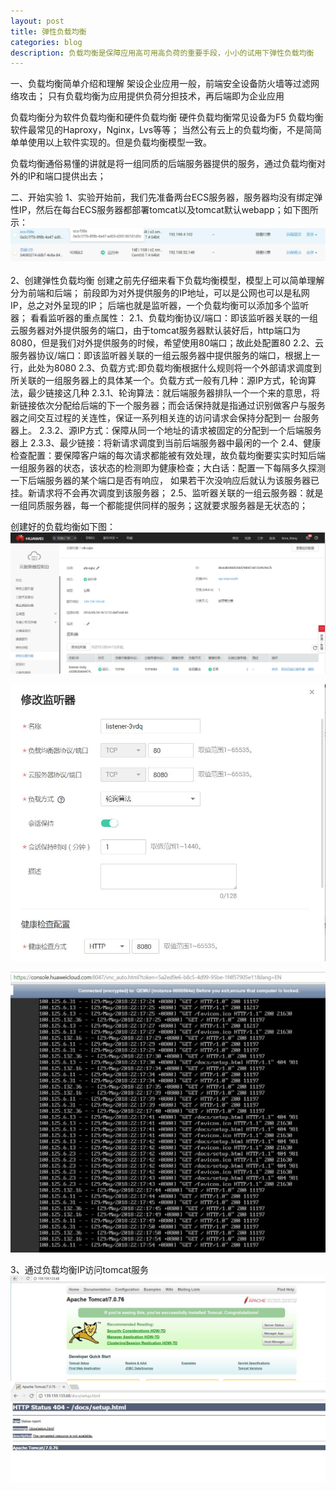 ```yaml
---
layout: post
title: 弹性负载均衡
categories: blog
description: 负载均衡是保障应用高可用高负荷的重要手段，小小的试用下弹性负载均衡
---
```



一、负载均衡简单介绍和理解
架设企业应用一般，前端安全设备防火墙等过滤网络攻击；
只有负载均衡为应用提供负荷分担技术，再后端即为企业应用

负载均衡分为软件负载均衡和硬件负载均衡
硬件负载均衡常见设备为F5
负载均衡软件最常见的Haproxy，Nginx，Lvs等等；
当然公有云上的负载均衡，不是简简单单使用以上软件实现的。但是负载均衡模型一致。

负载均衡通俗易懂的讲就是将一组同质的后端服务器提供的服务，通过负载均衡对外的IP和端口提供出去；

二、开始实验
1、实验开始前，我们先准备两台ECS服务器，服务器均没有绑定弹性IP，然后在每台ECS服务器都部署tomcat以及tomcat默认webapp；如下图所示：
![](/images/pubcloud/twoecswithouteip.jpg)

2、创建弹性负载均衡
创建之前先仔细来看下负载均衡模型，模型上可以简单理解分为前端和后端；
前段即为对外提供服务的IP地址，可以是公网也可以是私网IP，总之对外呈现的IP；
后端也就是监听器，一个负载均衡可以添加多个监听器；
看看监听器的重点属性：
2.1、负载均衡协议/端口：即该监听器关联的一组云服务器对外提供服务的端口，由于tomcat服务器默认装好后，http端口为8080，但是我们对外提供服务的时候，希望使用80端口；故此处配置80
2.2、云服务器协议/端口：即该监听器关联的一组云服务器中提供服务的端口，根据上一行，此处为8080
2.3、负载方式:即负载均衡根据什么规则将一个外部请求调度到所关联的一组服务器上的具体某一个。负载方式一般有几种：源IP方式，轮询算法，最少链接这几种
2.3.1、轮询算法：就后端服务器排队一个一个来的意思，将新链接依次分配给后端的下一个服务器；而会话保持就是指通过识别做客户与服务器之间交互过程的关连性，保证一系列相关连的访问请求会保持分配到一
台服务器上。
2.3.2、源IP方式：保障从同一个地址的请求被固定的分配到一个后端服务器上
2.3.3、最少链接：将新请求调度到当前后端服务器中最闲的一个
2.4、健康检查配置：要保障客户端的每次请求都能被有效处理，故负载均衡要实实时知后端一组服务器的状态，该状态的检测即为健康检查；大白话：配置一下每隔多久探测一下后端服务器的某个端口是否有响应，
如果若干次没响应后就认为该服务器已挂。新请求将不会再次调度到该服务器；
2.5、监听器关联的一组云服务器：就是一组同质服务器，每一个都能提供同样的服务；这就要求服务器是无状态的；

创建好的负载均衡如下图：  
![](/images/pubcloud/elb.jpg)  

![](/images/pubcloud/listener.jpg)

![](/images/pubcloud/selectedserver.jpg)


3、通过负载均衡IP访问tomcat服务  
![](/images/pubcloud/tomcatview.jpg)
![](/images/pubcloud/tomcatvisit.jpg)  
